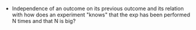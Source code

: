 - Independence of an outcome on its previous outcome and its relation with how does an experiment "knows" that the exp has been performed N times and that N is big?